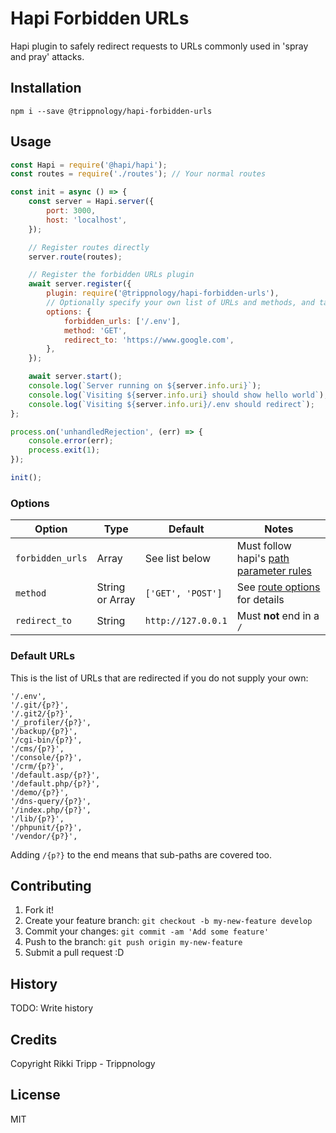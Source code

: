 # Hapi Forbidden URLs

Hapi plugin to safely redirect requests to URLs commonly used in 'spray and pray' attacks.

## Installation

`npm i --save @trippnology/hapi-forbidden-urls`

## Usage

```js
const Hapi = require('@hapi/hapi');
const routes = require('./routes'); // Your normal routes

const init = async () => {
	const server = Hapi.server({
		port: 3000,
		host: 'localhost',
	});

	// Register routes directly
	server.route(routes);

	// Register the forbidden URLs plugin
	await server.register({
		plugin: require('@trippnology/hapi-forbidden-urls'),
		// Optionally specify your own list of URLs and methods, and target host to redirect to
		options: {
			forbidden_urls: ['/.env'],
			method: 'GET',
			redirect_to: 'https://www.google.com',
		},
	});

	await server.start();
	console.log(`Server running on ${server.info.uri}`);
	console.log(`Visiting ${server.info.uri} should show hello world`);
	console.log(`Visiting ${server.info.uri}/.env should redirect`);
};

process.on('unhandledRejection', (err) => {
	console.error(err);
	process.exit(1);
});

init();
```

### Options

| Option           | Type            | Default            | Notes                                                                            |
| ---------------- | --------------- | ------------------ | -------------------------------------------------------------------------------- |
| `forbidden_urls` | Array           | See list below     | Must follow hapi's [path parameter rules](https://hapi.dev/api/#path-parameters) |
| `method`         | String or Array | `['GET', 'POST']`  | See [route options](https://hapi.dev/api/#-serverrouteroute) for details         |
| `redirect_to`    | String          | `http://127.0.0.1` | Must **not** end in a `/`                                                        |

### Default URLs

This is the list of URLs that are redirected if you do not supply your own:

```
'/.env',
'/.git/{p?}',
'/.git2/{p?}',
'/_profiler/{p?}',
'/backup/{p?}',
'/cgi-bin/{p?}',
'/cms/{p?}',
'/console/{p?}',
'/crm/{p?}',
'/default.asp/{p?}',
'/default.php/{p?}',
'/demo/{p?}',
'/dns-query/{p?}',
'/index.php/{p?}',
'/lib/{p?}',
'/phpunit/{p?}',
'/vendor/{p?}',
```

Adding `/{p?}` to the end means that sub-paths are covered too.

## Contributing

1. Fork it!
2. Create your feature branch: `git checkout -b my-new-feature develop`
3. Commit your changes: `git commit -am 'Add some feature'`
4. Push to the branch: `git push origin my-new-feature`
5. Submit a pull request :D

## History

TODO: Write history

## Credits

Copyright Rikki Tripp - Trippnology

## License

MIT
